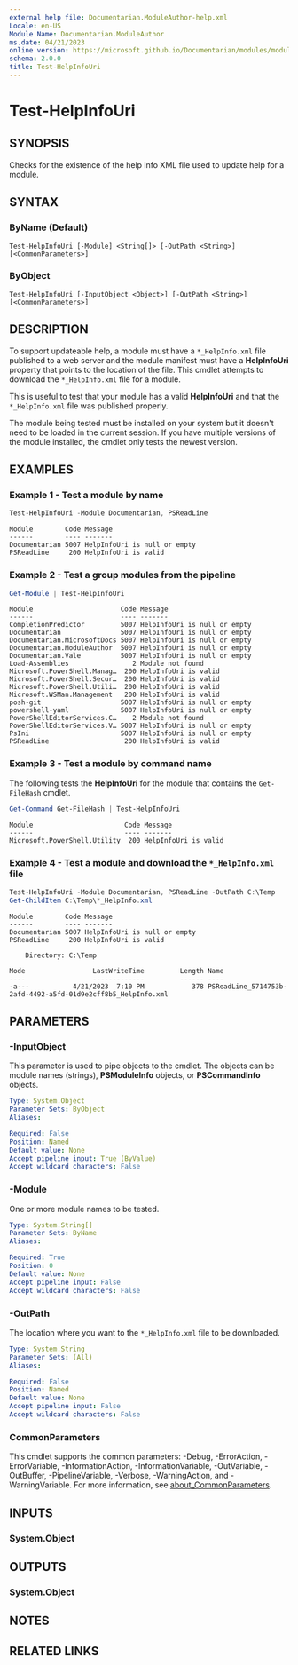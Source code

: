 ```yaml
---
external help file: Documentarian.ModuleAuthor-help.xml
Locale: en-US
Module Name: Documentarian.ModuleAuthor
ms.date: 04/21/2023
online version: https://microsoft.github.io/Documentarian/modules/moduleauthor/reference/cmdlets/test-helpinfouri
schema: 2.0.0
title: Test-HelpInfoUri
---
```

# Test-HelpInfoUri

## SYNOPSIS
Checks for the existence of the help info XML file used to update help for a module.

## SYNTAX

### ByName (Default)

```
Test-HelpInfoUri [-Module] <String[]> [-OutPath <String>] [<CommonParameters>]
```

### ByObject

```
Test-HelpInfoUri [-InputObject <Object>] [-OutPath <String>] [<CommonParameters>]
```

## DESCRIPTION

To support updateable help, a module must have a `*_HelpInfo.xml` file published to a web server
and the module manifest must have a **HelpInfoUri** property that points to the location of the
file. This cmdlet attempts to download the `*_HelpInfo.xml` file for a module.

This is useful to test that your module has a valid **HelpInfoUri** and that the `*_HelpInfo.xml`
file was published properly.

The module being tested must be installed on your system but it doesn't need to be loaded in the
current session. If you have multiple versions of the module installed, the cmdlet only tests the
newest version.

## EXAMPLES

### Example 1 - Test a module by name

```powershell
Test-HelpInfoUri -Module Documentarian, PSReadLine
```

```Output
Module        Code Message
------        ---- -------
Documentarian 5007 HelpInfoUri is null or empty
PSReadLine     200 HelpInfoUri is valid
```

### Example 2 - Test a group modules from the pipeline

```powershell
Get-Module | Test-HelpInfoUri
```

```Output
Module                      Code Message
------                      ---- -------
CompletionPredictor         5007 HelpInfoUri is null or empty
Documentarian               5007 HelpInfoUri is null or empty
Documentarian.MicrosoftDocs 5007 HelpInfoUri is null or empty
Documentarian.ModuleAuthor  5007 HelpInfoUri is null or empty
Documentarian.Vale          5007 HelpInfoUri is null or empty
Load-Assemblies                2 Module not found
Microsoft.PowerShell.Manag…  200 HelpInfoUri is valid
Microsoft.PowerShell.Secur…  200 HelpInfoUri is valid
Microsoft.PowerShell.Utili…  200 HelpInfoUri is valid
Microsoft.WSMan.Management   200 HelpInfoUri is valid
posh-git                    5007 HelpInfoUri is null or empty
powershell-yaml             5007 HelpInfoUri is null or empty
PowerShellEditorServices.C…    2 Module not found
PowerShellEditorServices.V… 5007 HelpInfoUri is null or empty
PsIni                       5007 HelpInfoUri is null or empty
PSReadLine                   200 HelpInfoUri is valid
```

### Example 3 - Test a module by command name

The following tests the **HelpInfoUri** for the module that contains the `Get-FileHash` cmdlet.

```powershell
Get-Command Get-FileHash | Test-HelpInfoUri
```

```Output
Module                       Code Message
------                       ---- -------
Microsoft.PowerShell.Utility  200 HelpInfoUri is valid
```

### Example 4 - Test a module and download the `*_HelpInfo.xml` file

```powershell
Test-HelpInfoUri -Module Documentarian, PSReadLine -OutPath C:\Temp
Get-ChildItem C:\Temp\*_HelpInfo.xml
```

```Output
Module        Code Message
------        ---- -------
Documentarian 5007 HelpInfoUri is null or empty
PSReadLine     200 HelpInfoUri is valid

    Directory: C:\Temp

Mode                 LastWriteTime         Length Name
----                 -------------         ------ ----
-a---           4/21/2023  7:10 PM            378 PSReadLine_5714753b-2afd-4492-a5fd-01d9e2cff8b5_HelpInfo.xml
```

## PARAMETERS

### -InputObject

This parameter is used to pipe objects to the cmdlet. The objects can be module names (strings),
**PSModuleInfo** objects, or **PSCommandInfo** objects.

```yaml
Type: System.Object
Parameter Sets: ByObject
Aliases:

Required: False
Position: Named
Default value: None
Accept pipeline input: True (ByValue)
Accept wildcard characters: False
```

### -Module

One or more module names to be tested.

```yaml
Type: System.String[]
Parameter Sets: ByName
Aliases:

Required: True
Position: 0
Default value: None
Accept pipeline input: False
Accept wildcard characters: False
```

### -OutPath

The location where you want to the `*_HelpInfo.xml` file to be downloaded.

```yaml
Type: System.String
Parameter Sets: (All)
Aliases:

Required: False
Position: Named
Default value: None
Accept pipeline input: False
Accept wildcard characters: False
```

### CommonParameters

This cmdlet supports the common parameters: -Debug, -ErrorAction, -ErrorVariable,
-InformationAction, -InformationVariable, -OutVariable, -OutBuffer, -PipelineVariable, -Verbose,
-WarningAction, and -WarningVariable. For more information, see
[about_CommonParameters](http://go.microsoft.com/fwlink/?LinkID=113216).

## INPUTS

### System.Object

## OUTPUTS

### System.Object

## NOTES

## RELATED LINKS
